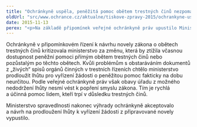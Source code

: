 ```yaml
---
title: "Ochránkyně uspěla, peněžitá pomoc obětem trestných činů nezpomalí"
oldUrl: "src/www.ochrance.cz/aktualne/tiskove-zpravy-2015/ochrankyne-uspela-penezita-pomoc-obetem-trestnych-cinu-nezpomali"
date: 2015-11-13
perex: "<p>Na základě připomínek veřejné ochránkyně práv upustilo Ministerstvo spravedlnosti od návrhu prodloužit lhůtu pro posouzení žádostí obětí trestných činů o peněžitou pomoc.</p>"
---
```


<!-- imported from the old website -->

<p>Ochránkyně v připomínkovém řízení k návrhu novely zákona o obětech trestných činů kritizovala ministerstvo za změnu, která by ztížila včasnou dostupnost peněžní pomoci přímým obětem trestných činů nebo pozůstalým po těchto obětech. Kvůli problémům s obstaráváním dokumentů z „živých“ spisů orgánů činných v trestních řízeních chtělo ministerstvo prodloužit lhůtu pro vyřízení žádosti o peněžitou pomoc fakticky na dobu neurčitou. Podle veřejné ochránkyně práv však obavy úřadu z možného nedodržení lhůty nesmí vést k popření smyslu zákona. Tím je rychlá a účinná pomoc lidem, kteří trpí v důsledku trestných činů.</p><p> Ministerstvo spravedlnosti nakonec výhrady ochránkyně akceptovalo a návrh na prodloužení lhůty k vyřízení žádosti z připravované novely vypustilo.</p>
